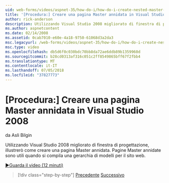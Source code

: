 ```yaml
---
uid: web-forms/videos/aspnet-35/how-do-i/how-do-i-create-nested-master-page-in-visual-studio-2008
title: '[Procedura:] Creare una pagina Master annidata in Visual Studio 2008 | Microsoft Docs'
author: rick-anderson
description: Utilizzando Visual Studio 2008 migliorato di finestra di progettazione, illustrerò come creare una pagina Master annidata. Pagine Master annidate sono utili quando si compila un hierarch...
ms.author: aspnetcontent
ms.date: 02/14/2008
ms.assetid: 0cab7010-e60e-4a18-9750-61068d3a2da3
msc.legacyurl: /web-forms/videos/aspnet-35/how-do-i/how-do-i-create-nested-master-page-in-visual-studio-2008
msc.type: video
ms.openlocfilehash: db5d6f0c030bdc70bb8da72ae6ddb89b1359960d
ms.sourcegitcommit: b28cd0313af316c051c2ff8549865bff67f2fbb4
ms.translationtype: MT
ms.contentlocale: it-IT
ms.lasthandoff: 07/05/2018
ms.locfileid: "37827773"
---
```

<a name="how-do-i-create-nested-master-page-in-visual-studio-2008"></a>[Procedura:] Creare una pagina Master annidata in Visual Studio 2008
====================
da Asli Bilgin

Utilizzando Visual Studio 2008 migliorato di finestra di progettazione, illustrerò come creare una pagina Master annidata. Pagine Master annidate sono utili quando si compila una gerarchia di modelli per il sito web.

[&#9654;Guarda il video (12 minuti)](https://channel9.msdn.com/Blogs/ASP-NET-Site-Videos/how-do-i-create-nested-master-page-in-visual-studio-2008)

> [!div class="step-by-step"]
> [Precedente](how-do-i-create-a-master-page-in-visual-studio-2008.md)
> [Successivo](how-do-i-cascading-style-sheets-in-visual-studio-2008.md)
